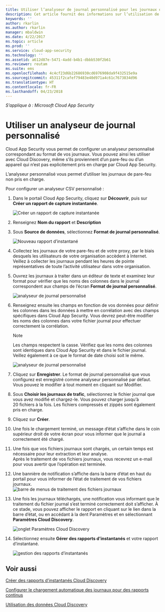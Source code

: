 ```yaml
---
title: Utiliser l’analyseur de journal personnalisé pour les journaux qui ne sont pas pris en charge | Microsoft Docs
description: Cet article fournit des informations sur l’utilisation de l’analyseur de journal personnalisé pour charger les journaux des appareils qui ne sont pas pris en charge dans Cloud App Security.
keywords: ''
author: rkarlin
ms.author: rkarlin
manager: mbaldwin
ms.date: 4/22/2017
ms.topic: article
ms.prod: ''
ms.service: cloud-app-security
ms.technology: ''
ms.assetid: a612d87e-5471-4add-b4b1-dbbb530f2b61
ms.reviewer: reutam
ms.suite: ems
ms.openlocfilehash: 4c4cf23d6b22686930cd6976908da9f432515e9a
ms.sourcegitcommit: 45311f2cafef79483e40d971a4c61c7673834d96
ms.translationtype: HT
ms.contentlocale: fr-FR
ms.lasthandoff: 04/23/2018
---
```

*S’applique à : Microsoft Cloud App Security*


# <a name="use-a-custom-log-parser"></a>Utiliser un analyseur de journal personnalisé
Cloud App Security vous permet de configurer un analyseur personnalisé correspondant au format de vos journaux. Vous pouvez ainsi les utiliser avec Cloud Discovery, même s’ils proviennent d’un pare-feu ou d’un appareil qui n’est pas explicitement pris en charge par Cloud App Security. 

L’analyseur personnalisé vous permet d’utiliser les journaux de pare-feu non pris en charge. 


 
Pour configurer un analyseur CSV personnalisé :
1. Dans le portail Cloud App Security, cliquez sur **Découvrir**, puis sur **Créer un rapport de capture instantanée**.  
  
   ![Créer un rapport de capture instantanée](./media/create-new-snapshot-report.png)
     
2. Renseignez **Nom du rapport** et **Description**
  
3. Sous **Source de données**, sélectionnez **Format de journal personnalisé**.  

    ![Nouveau rapport d’instantané](./media/custom-log-upload.png)   

4. Collectez les journaux de votre pare-feu et de votre proxy, par le biais desquels les utilisateurs de votre organisation accèdent à Internet. Veillez à collecter les journaux pendant les heures de pointe représentatives de toute l’activité utilisateur dans votre organisation. 

5. Ouvrez les journaux à traiter dans un éditeur de texte et examinez leur format pour vérifier que les noms des colonnes dans le journal correspondent aux champs de l’écran **Format de journal personnalisé**.

   ![analyseur de journal personnalisé](./media/log-data.png) 

6. Renseignez ensuite les champs en fonction de vos données pour définir les colonnes dans les données à mettre en corrélation avec des champs spécifiques dans Cloud App Security. Vous devrez peut-être modifier les noms des colonnes dans votre fichier journal pour effectuer correctement la corrélation.
  
   > [!NOTE]
    > Les champs respectent la casse. Vérifiez que les noms des colonnes sont identiques dans Cloud App Security et dans le fichier journal. Veillez également à ce que le format de date choisi soit le même.

   ![analyseur de journal personnalisé](./media/custom-log-parser.png) 


7. Cliquez sur **Enregistrer**. Le format de journal personnalisé que vous configurez est enregistré comme analyseur personnalisé par défaut. Vous pouvez le modifier à tout moment en cliquant sur Modifier.

8. Sous **Choisir les journaux de trafic**, sélectionnez le fichier journal que vous avez modifié et chargez-le. Vous pouvez charger jusqu’à 20 fichiers à la fois. Les fichiers compressés et zippés sont également pris en charge.  
  

9. Cliquez sur **Créer**.  

10. Une fois le chargement terminé, un message d’état s’affiche dans le coin supérieur droit de votre écran pour vous informer que le journal a correctement été chargé.  
  
11. Une fois que vos fichiers journaux sont chargés, un certain temps est nécessaire pour leur extraction et leur analyse.  
    Après le traitement de vos fichiers journaux, vous recevrez un e-mail pour vous avertir que l’opération est terminée. 
  
12. Une bannière de notification s’affiche dans la barre d’état en haut du portail pour vous informer de l’état de traitement de vos fichiers journaux.  
    ![barre de menus de traitement des fichiers journaux](./media/processing-log-file-menu-bar.png) 
   
13. Une fois les journaux téléchargés, une notification vous informant que le traitement du fichier journal s’est terminé correctement doit s’afficher. À ce stade, vous pouvez afficher le rapport en cliquant sur le lien dans la barre d’état, ou en accédant à la dent Paramètres et en sélectionnant **Paramètres Cloud Discovery**.   
  
     ![onglet Paramètres Cloud Discovery](./media/discovery-settings-tab.png)
14. Sélectionnez ensuite **Gérer des rapports d’instantanés** et votre rapport d’instantané.
 
    ![gestion des rapports d’instantanés](./media/snapshot-report-managment.png)

  
      




## <a name="see-also"></a>Voir aussi
 
[Créer des rapports d’instantanés Cloud Discovery](create-snapshot-cloud-discovery-reports.md)

[Configurer le chargement automatique des journaux pour des rapports continus](configure-automatic-log-upload-for-continuous-reports.md)

[Utilisation des données Cloud Discovery](working-with-cloud-discovery-data.md)

